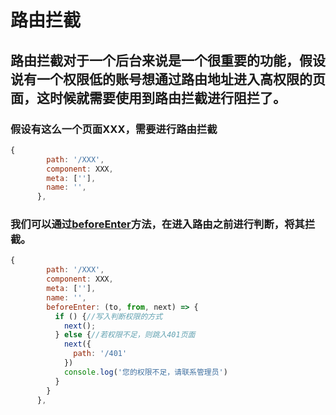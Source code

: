 # 路由拦截
## 路由拦截对于一个后台来说是一个很重要的功能，假设说有一个权限低的账号想通过路由地址进入高权限的页面，这时候就需要使用到路由拦截进行阻拦了。
### 假设有这么一个页面XXX，需要进行路由拦截
```js
{
        path: '/XXX',
        component: XXX,
        meta: [''],
        name: '',
      },
```
### 我们可以通过[beforeEnter](https://router.vuejs.org/zh/guide/advanced/navigation-guards.html#%E8%B7%AF%E7%94%B1%E7%8B%AC%E4%BA%AB%E7%9A%84%E5%AE%88%E5%8D%AB)方法，在进入路由之前进行判断，将其拦截。
```js
{
        path: '/XXX',
        component: XXX,
        meta: [''],
        name: '',
        beforeEnter: (to, from, next) => {
          if () {//写入判断权限的方式
            next();
          } else {//若权限不足，则跳入401页面
            next({
              path: '/401'
            })
            console.log('您的权限不足，请联系管理员')
          }
        }
      },
```